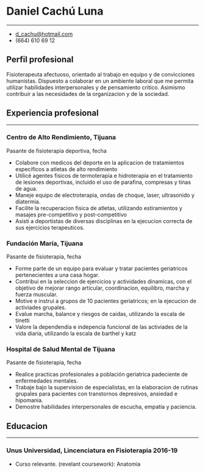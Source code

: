 # Daniel Cachú Luna
- ---------------------------------
* d_cachu@hotmail.com
* (664) 610 69 12

## Perfil profesional
Fisioterapeuta afectuoso, orientado al trabajo en equipo y de convicciones humanistas. Dispuesto a colaborar en un ambiente laboral que me permita utilizar habilidades interpersonales y de pensamiento critico. Asimismo contribuir a las necesidades de la organizacion y de la sociedad.

## Experiencia profesional
----------------------------------
### Centro de Alto Rendimiento, Tijuana
Pasante de fisioterapia deportiva, fecha
* Colabore con medicos del deporte en la aplicacion de tratamientos especificos a atletas de alto rendimiento
* Utilicé agentes fisicos de termoterapia e hidroterapia en el tratamiento de lesiones deportivas, incluido el uso de parafina, compresas y tinas de agua.
* Maneje equipo de electroterapia, ondas de choque, laser, ultrasonido y diatermia.
* Facilite la recuperacion fisica de atletas, utilizando estiramientos y masajes pre-competitivo y post-competitivo
* Asisti a deportistas de diversas disciplinas en la ejecucion correcta de sus ejercicios terapeuticos.

### Fundación María, Tijuana
Pasante de fisioterapia, fecha
* Forme parte de un equipo para evaluar y tratar pacientes geriatricos pertenecientes a una casa hogar.
* Contribui en la seleccion de ejercicios y actividades dinamicas, con el objetivo de mejorar rango articular, coordinacion, equilibro, marcha y fuerza muscular.
* Motive e instrui a grupos de 10 pacientes geriatricos; en la ejecucion de activiades grupales.
* Evalue marcha, balance y riesgos de caidas, utilizando la escala de tinetti
* Valore la dependendia e indepencia funcional de las activiades de la vida diaria, utilizando la escala de barthel y katz

### Hospital de Salud Mental de Tijuana
Pasante de fisioterapia, fecha
* Realice practicas profesionales a población geriatrica padeciente de enfermedades mentales.
* Trabaje bajo la supervision de especialistas, en la elaboracion de rutinas grupales para pacientes con transtornos depresivos, ansiedad e hipomania.
* Demostre habilidades interpersonales de escucha, empatia y paciencia.  

## Educacion
--------------------------------
### Unus Universidad, Lincenciatura en Fisioterapia 2016-19 
* Curso relevante. (revelant coursework): Anatomia

